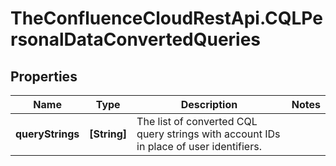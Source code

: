 # TheConfluenceCloudRestApi.CQLPersonalDataConvertedQueries

## Properties
Name | Type | Description | Notes
------------ | ------------- | ------------- | -------------
**queryStrings** | **[String]** | The list of converted CQL query strings with account IDs in place of user identifiers. | 
